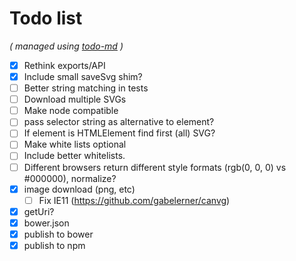 # Todo list

_\( managed using [todo-md](https://github.com/Hypercubed/todo-md) \)_

- [x] Rethink exports/API
- [x] Include small saveSvg shim?
- [ ] Better string matching in tests
- [ ] Download multiple SVGs
- [ ] Make node compatible
- [ ] pass selector string as alternative to element?
- [ ] If element is HTMLElement find first (all) SVG?
- [ ] Make white lists optional
- [ ] Include better whitelists.
- [ ] Different browsers return different style formats (rgb(0, 0, 0) vs \#000000), normalize?
- [x] image download (png, etc)
  - [ ] Fix IE11 (https://github.com/gabelerner/canvg)
- [x] getUri?
- [x] bower.json
- [x] publish to bower
- [x] publish to npm
